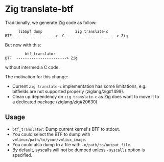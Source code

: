# Zig translate-btf

Traditionally, we generate Zig code as follow:

```
      libbpf dump               zig translate-c
BTF ------------------->  C -----------------------> Zig
```

But now with this:

```
         btf_translator
BTF  -----------------------> Zig
```

without intermedia C code.

The motivation for this change:

- Current `zig translate-c` implementation has some limitations, e.g. bitfields are not supported properly (ziglang/zig#1499).
- Clean up dependency on `zig translate-c` as Zig does want to move it to a dedicated package (ziglang/zig#20630)

## Usage

- `btf_translator`: Dump current kernel's BTF to stdout.
- You could select the BTF to dump with `-vmlinux/path/to/your/vmliux_image`.
- You could also dump to a file with `-o/path/to/output_file`.
- By default, syscalls will not be dumped unless `-syscalls` option is specified.